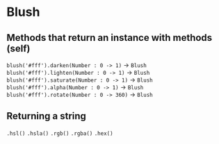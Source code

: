 # Blush

## Methods that return an instance with methods (self)

`blush('#fff').darken(Number : 0 -> 1)` -> `Blush`
`blush('#fff').lighten(Number : 0 -> 1)` -> `Blush`
`blush('#fff').saturate(Number : 0 -> 1)` -> `Blush`
`blush('#fff').alpha(Number : 0 -> 1)` -> `Blush`
`blush('#fff').rotate(Number : 0 -> 360)` -> `Blush`

## Returning a string

`.hsl()`
`.hsla()`
`.rgb()`
`.rgba()`
`.hex()`
